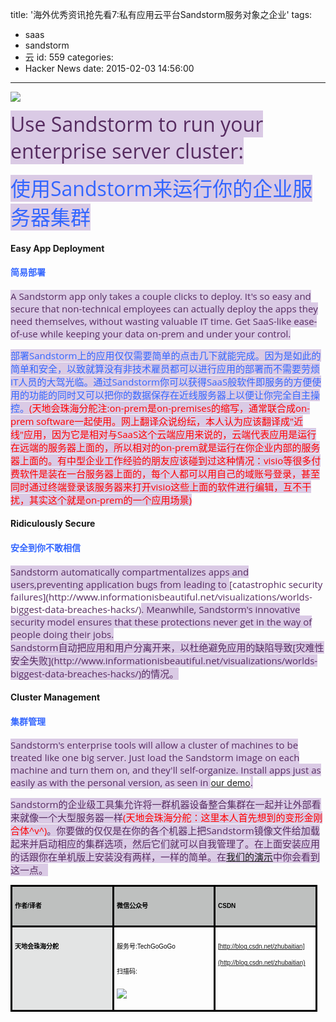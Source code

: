 title: '海外优秀资讯抢先看7:私有应用云平台Sandstorm服务对象之企业'
tags:
  - saas
  - sandstorm
  - 云
id: 559
categories:
  - Hacker News
date: 2015-02-03 14:56:00
---

<div id="article_content" class="article_content">&#13;

![](http://img.blog.csdn.net/20150202211921397?watermark/2/text/aHR0cDovL2Jsb2cuY3Nkbi5uZXQvemh1YmFpdGlhbg==/font/5a6L5L2T/fontsize/400/fill/I0JBQkFCMA==/dissolve/70/gravity/SouthEast)

<span style="color: rgb(86, 43, 96); font-family: 'Open Sans', sans-serif; font-size: 32px; background-color: rgb(218, 202, 229);">Use Sandstorm to run your enterprise server cluster:</span>

<span style="font-family: 'Open Sans', sans-serif; font-size: 32px; text-align: center; background-color: rgb(218, 202, 229);"><span style="color: rgb(51, 102, 255);">使用Sandstorm来运行你的企业服务器集群</span></span>

#### Easy App Deployment

#### <span style="color: rgb(51, 102, 255);">简易部署</span>
<span style="color: rgb(86, 43, 96); font-family: 'Open Sans', sans-serif; font-size: 15px; background-color: rgb(218, 202, 229);">A Sandstorm app only takes a couple clicks to deploy. It's so easy and secure that non-technical employees can actually deploy the apps they need themselves, without wasting valuable IT time. Get SaaS-like ease-of-use while keeping your data on-prem and under your control.</span>

<span style="font-family: 'Open Sans', sans-serif;"><span style="font-size: 15px; background-color: rgb(218, 202, 229);"><span style="color: rgb(51, 102, 255);">部署Sandstorm上的应用仅仅需要简单的点击几下就能完成。因为是如此的简单和安全，以致就算没有非技术雇员都可以进行应用的部署而不需要劳烦IT人员的大驾光临。通过Sandstorm你可以获得SaaS般软件即服务的方便使用的功能的同时又可以把你的数据保存在近线服务器上以便让你完全自主操控。</span><span style="color: rgb(255, 0, 0);">(天地会珠海分舵注:on-prem是on-premises的缩写，通常联合成on-prem software一起使用。网上翻译众说纷纭，本人认为应该翻译成"近线"应用，因为它是相对与SaaS这个云端应用来说的，云端代表应用是运行在远端的服务器上面的，所以相对的on-prem就是运行在你企业内部的服务器上面的。有中型企业工作经验的朋友应该碰到过这种情况：visio等很多付费软件是装在一台服务器上面的，每个人都可以用自己的域账号登录，甚至同时通过终端登录该服务器来打开visio这些上面的软件进行编辑，互不干扰，其实这个就是on-prem的一个应用场景)</span></span></span>

<span style="font-family: 'Open Sans', sans-serif;"><span style="font-size: 15px; background-color: rgb(218, 202, 229);"><span style="color: rgb(255, 0, 0);">
</span></span></span>

<span style="text-align: center; background-color: rgb(218, 202, 229);"></span>

#### Ridiculously Secure

#### <span style="color: rgb(51, 102, 255);">安全到你不敢相信</span>
<div><span style="font-family: 'Open Sans', sans-serif; color: rgb(86, 43, 96);"><span style="font-size: 15px;"><span style="background-color: rgb(218, 202, 229);">Sandstorm automatically compartmentalizes apps and users,</span><span style="background-color: rgb(218, 202, 229);">preventing</span><span style="background-color: rgb(218, 202, 229);"> application bugs from leading to </span>[catastrophic security failures](http://www.informationisbeautiful.net/visualizations/worlds-biggest-data-breaches-hacks/)<span style="background-color: rgb(218, 202, 229);">. Meanwhile, Sandstorm's innovative security model ensures that these protections never get in the way of people doing their jobs.</span></span></span></div><div><span style="font-family: 'Open Sans', sans-serif; color: rgb(86, 43, 96);"><span style="font-size: 15px;"><span style="background-color: rgb(218, 202, 229);">Sandstorm自动把应用和用户分离开来，以杜绝避免应用的缺陷导致[灾难性安全失败](http://www.informationisbeautiful.net/visualizations/worlds-biggest-data-breaches-hacks/)的情况。</span>
</span></span></div><div><span style="font-family: 'Open Sans', sans-serif; color: rgb(86, 43, 96);"><span style="font-size: 15px;"><span style="background-color: rgb(218, 202, 229);">
</span></span></span></div><div><span style="font-family: 'Open Sans', sans-serif;"><span style="font-size: 15px;"></span></span>

#### Cluster Management 

#### <span style="color: rgb(51, 102, 255);">集群管理</span>
<span style="color: rgb(86, 43, 96); font-family: 'Open Sans', sans-serif; font-size: 15px; background-color: rgb(218, 202, 229);">Sandstorm's enterprise tools will allow a cluster of machines to be treated like one big server. Just load the Sandstorm image on each machine and turn them on, and they'll self-organize. Install apps just as easily as with the personal version, as seen in </span>[our demo](https://demo.sandstorm.io/)<span style="color: rgb(86, 43, 96); font-family: 'Open Sans', sans-serif; font-size: 15px; background-color: rgb(218, 202, 229);">.</span></div><div><span style="font-family: 'Open Sans', sans-serif;"><span style="font-size: 15px;"><span style="background-color: rgb(218, 202, 229);"><span style="color: rgb(86, 43, 96);">Sandstorm的企业级工具集允许将一群机器设备整合集群在一起并让外部看来就像一个大型服务器一样</span><span style="color: rgb(255, 0, 0);">(天地会珠海分舵：这里本人首先想到的变形金刚合体^v^)</span><span style="color: rgb(86, 43, 96);">。你要做的仅仅是在你的各个机器上把Sandstorm镜像文件给加载起来并启动相应的集群选项，然后它们就可以自我管理了。在上面安装应用的话跟你在单机版上安装没有两样，一样的简单。在[我们的演示](https://demo.sandstorm.io/)中你会看到这一点。</span>
</span></span></span></div>

<span style="color: rgb(86, 43, 96); font-family: 'Open Sans', sans-serif; font-size: 32px; text-align: center; background-color: rgb(218, 202, 229);"><span style="font-size: 15px;">
</span></span>
<table cellspacing="0" cellpadding="0" class=" " style="color: rgb(54, 46, 43); font-family: Arial; font-size: 14px; line-height: 26px; border-collapse: collapse;"><tbody><tr><td valign="top" style="border-style: solid; border-color: rgb(0, 0, 0); width: 152px; height: 13px; padding: 4px; background-color: rgb(190, 192, 191);">

<span style="color: rgb(0, 0, 0); font-stretch: normal; font-size: 10px; font-family: 'Heiti SC Light'; letter-spacing: 0px;">**作者**</span><span style="color: rgb(0, 0, 0); font-stretch: normal; font-size: 10px; font-family: Helvetica; letter-spacing: 0px;">**/**</span><span style="color: rgb(0, 0, 0); font-stretch: normal; font-size: 10px; font-family: 'Heiti SC Light'; letter-spacing: 0px;">**译者**</span>
</td><td valign="top" style="border-style: solid; border-color: rgb(0, 0, 0); width: 151px; height: 13px; padding: 4px; background-color: rgb(190, 192, 191);">

<span style="color: rgb(0, 0, 0); font-stretch: normal; font-size: 10px; font-family: 'Heiti SC Light'; letter-spacing: 0px;">**微信公众号**</span>
</td><td valign="top" style="border-style: solid; border-color: rgb(0, 0, 0); width: 152px; height: 13px; padding: 4px; background-color: rgb(190, 192, 191);">

<span style="color: rgb(0, 0, 0); font-stretch: normal; font-size: 10px; font-family: Helvetica; letter-spacing: 0px;">**CSDN**</span>
</td></tr><tr><td valign="top" style="border-style: solid; border-color: rgb(0, 0, 0); width: 152px; height: 36px; padding: 4px; background-color: rgb(227, 228, 228);">

<span style="color: rgb(0, 0, 0); font-stretch: normal; font-size: 10px; font-family: 'Heiti SC Light'; letter-spacing: 0px;">**天地会珠海分舵**</span>
</td><td valign="top" style="border-style: solid; border-color: rgb(0, 0, 0); width: 151px; height: 36px; padding: 4px;">

<span style="color: rgb(0, 0, 0); font-stretch: normal; font-size: 10px; font-family: 'Heiti SC Light'; letter-spacing: 0px;">服务号</span><span style="color: rgb(0, 0, 0); font-stretch: normal; font-size: 10px; font-family: Helvetica; letter-spacing: 0px;">:TechGoGoGo</span>

<span style="color: rgb(0, 0, 0); font-stretch: normal; font-size: 10px; font-family: 'Heiti SC Light'; letter-spacing: 0px;">扫描码</span><span style="color: rgb(0, 0, 0); font-stretch: normal; font-size: 10px; font-family: Helvetica; letter-spacing: 0px;">:</span>

![](http://mmbiz.qpic.cn/mmbiz/KYJTqcL56vuJuQArNAk7nsLW8hpxia6kjor2IEvib9RAQTEzzEPa4UngfjpT1GKIIKCnb7ib0IViaWEV7VFFiaAkkjg/640?tp=webp)

</td><td valign="top" style="border-style: solid; border-color: rgb(0, 0, 0); width: 152px; height: 36px; padding: 4px;">

<span style="color: rgb(0, 0, 0); font-stretch: normal; font-size: 10px; font-family: Helvetica; letter-spacing: 0px;"><u>[http://blog.csdn.net/zhubaitian](http://blog.csdn.net/zhubaitian)</u></span>
</td></tr></tbody></table>

</div>